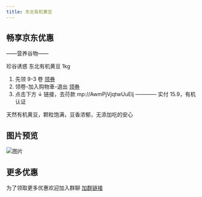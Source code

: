 ```yaml
---
title: 东北有机黄豆
---
```


## 畅享京东优惠

——营养谷物——

珍谷诱惑 东北有机黄豆 1kg

1. 先领 9-3 卷
   [领券](https://kzurl13.cn/aPYJ8)
2. 领卷-加入购物車-退出
   [领券](https://u.jd.com/KbQ942m)
3. 点击下方 ↓ 链接，去苻款
   mp://AwmPjVjqtwUuElj
   ————
   实付 15.9，有机认证

天然有机黄豆，颗粒饱满，豆香浓郁，无添加吃的安心

## 图片预览

![图片](/images/dd.webp)

## 更多优惠

为了领取更多优惠欢迎加入群聊
[加群链接](https://work.weixin.qq.com/gm/6c83ecabb445ff6f13b95498a91c03e1)
